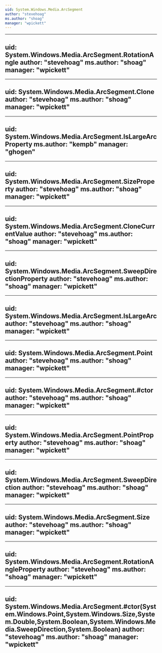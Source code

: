 ```yaml
---
uid: System.Windows.Media.ArcSegment
author: "stevehoag"
ms.author: "shoag"
manager: "wpickett"
---
```


---
uid: System.Windows.Media.ArcSegment.RotationAngle
author: "stevehoag"
ms.author: "shoag"
manager: "wpickett"
---

---
uid: System.Windows.Media.ArcSegment.Clone
author: "stevehoag"
ms.author: "shoag"
manager: "wpickett"
---

---
uid: System.Windows.Media.ArcSegment.IsLargeArcProperty
ms.author: "kempb"
manager: "ghogen"
---

---
uid: System.Windows.Media.ArcSegment.SizeProperty
author: "stevehoag"
ms.author: "shoag"
manager: "wpickett"
---

---
uid: System.Windows.Media.ArcSegment.CloneCurrentValue
author: "stevehoag"
ms.author: "shoag"
manager: "wpickett"
---

---
uid: System.Windows.Media.ArcSegment.SweepDirectionProperty
author: "stevehoag"
ms.author: "shoag"
manager: "wpickett"
---

---
uid: System.Windows.Media.ArcSegment.IsLargeArc
author: "stevehoag"
ms.author: "shoag"
manager: "wpickett"
---

---
uid: System.Windows.Media.ArcSegment.Point
author: "stevehoag"
ms.author: "shoag"
manager: "wpickett"
---

---
uid: System.Windows.Media.ArcSegment.#ctor
author: "stevehoag"
ms.author: "shoag"
manager: "wpickett"
---

---
uid: System.Windows.Media.ArcSegment.PointProperty
author: "stevehoag"
ms.author: "shoag"
manager: "wpickett"
---

---
uid: System.Windows.Media.ArcSegment.SweepDirection
author: "stevehoag"
ms.author: "shoag"
manager: "wpickett"
---

---
uid: System.Windows.Media.ArcSegment.Size
author: "stevehoag"
ms.author: "shoag"
manager: "wpickett"
---

---
uid: System.Windows.Media.ArcSegment.RotationAngleProperty
author: "stevehoag"
ms.author: "shoag"
manager: "wpickett"
---

---
uid: System.Windows.Media.ArcSegment.#ctor(System.Windows.Point,System.Windows.Size,System.Double,System.Boolean,System.Windows.Media.SweepDirection,System.Boolean)
author: "stevehoag"
ms.author: "shoag"
manager: "wpickett"
---
